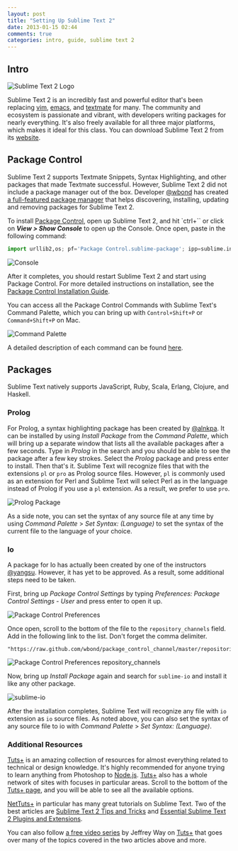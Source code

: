 ```yaml
---
layout: post
title: "Setting Up Sublime Text 2"
date: 2013-01-15 02:44
comments: true
categories: intro, guide, sublime text 2
---
```


## Intro

![Sublime Text 2 Logo](/images/st2.jpg)

Sublime Text 2 is an incredibly fast and powerful editor that's been replacing [vim](http://en.wikipedia.org/wiki/Vim_(text_editor)), [emacs](http://en.wikipedia.org/wiki/Emacs), and [textmate](http://macromates.com/) for many. The community and ecosystem is passionate and vibrant, with developers writing packages for nearly everything. It's also freely available for all three major platforms, which makes it ideal for this class. You can download Sublime Text 2 from its [website](http://www.sublimetext.com/).

## Package Control

Sublime Text 2 supports Textmate Snippets, Syntax Highlighting, and other packages that made Textmate successful. However, Sublime Text 2 did not include a package manager out of the box. Developer [@wbond](http://wbond.net/) has created [a full-featured package manager][package-control] that helps discovering, installing, updating and removing packages for Sublime Text 2.

To install [Package Control][package-control], open up Sublime Text 2, and hit `ctrl+\`` or click on ***View > Show Console*** to open up the Console. Once open, paste in the following command:

```python
import urllib2,os; pf='Package Control.sublime-package'; ipp=sublime.installed_packages_path(); os.makedirs(ipp) if not os.path.exists(ipp) else None; urllib2.install_opener(urllib2.build_opener(urllib2.ProxyHandler())); open(os.path.join(ipp,pf),'wb').write(urllib2.urlopen('http://sublime.wbond.net/'+pf.replace(' ','%20')).read()); print 'Please restart Sublime Text to finish installation'
```

![Console](/images/console.png)

After it completes, you should restart Sublime Text 2 and start using Package Control. For more detailed instructions on installation, see the [Package Control Installation Guide](http://wbond.net/sublime_packages/package_control/installation).

You can access all the Package Control Commands with Sublime Text's Command Palette, which you can bring up with `Control+Shift+P` or `Command+Shift+P` on Mac.

![Command Palette](/images/command-palette.png)

A detailed description of each command can be found [here](http://wbond.net/sublime_packages/package_control/usage).

## Packages

Sublime Text natively supports JavaScript, Ruby, Scala, Erlang, Clojure, and Haskell.

### Prolog

For Prolog, a syntax highlighting package has been created by [@alnkpa](https://github.com/alnkpa/sublimeprolog). It can be installed by using *Install Package* from the *Command Palette*, which will bring up a separate window that lists all the available packages after a few seconds. Type in *Prolog* in the search and you should be able to see the package after a few key strokes. Select the *Prolog* package and press enter to install. Then that's it. Sublime Text will recognize files that with the extensions `pl` or `pro` as Prolog source files. However, `pl` is commonly used as an extension for Perl and Sublime Text will select Perl as in the language instead of Prolog if you use a `pl` extension. As a result, we prefer to use `pro`.

![Prolog Package](/images/prolog-package.png)

As a side note, you can set the syntax of any source file at any time by using *Command Palette* > *Set Syntax: (Language)* to set the syntax of the current file to the language of your choice.

### Io

A package for Io has actually been created by one of the instructors [@yangsu](https://github.com/yangsu/sublime-io). However, it has yet to be approved. As a result, some additional steps need to be taken.

First, bring up *Package Control Settings* by typing *Preferences: Package Control Settings - User* and press enter to open it up.

![Package Control Preferences](/images/package-control-prefs.png)

Once open, scroll to the bottom of the file to the `repository_channels` field. Add in the following link to the list. Don't forget the comma delimiter.
```
"https://raw.github.com/wbond/package_control_channel/master/repositories.json"
```

![Package Control Preferences repository_channels](/images/package-control-prefs-repo.png)

Now, bring up *Install Package* again and search for `sublime-io` and install it like any other package. 

![sublime-io](/images/package-control-prefs-io.png)

After the installation completes, Sublime Text will recognize any file with `io` extension as `io` source files. As noted above, you can also set the syntax of any source file to io with *Command Palette* > *Set Syntax: (Language)*.

### Additional Resources

[Tuts+][tuts] is an amazing collection of resources for almost everything related to technical or design knowledge. It's highly recommended for anyone trying to learn anything from Photoshop to [Node.js](http://nodejs.org/). [Tuts+][tuts] also has a whole network of sites with focuses in particular areas. Scroll to the bottom of the [Tuts+ page][tuts], and you will be able to see all the available options.

[NetTuts+](http://net.tutsplus.com/tutorials/) in particular has many great tutorials on Sublime Text. Two of the best articles are [Sublime Text 2 Tips and Tricks](http://net.tutsplus.com/tutorials/tools-and-tips/sublime-text-2-tips-and-tricks/) and [Essential Sublime Text 2 Plugins and Extensions](http://net.tutsplus.com/tutorials/tools-and-tips/essential-sublime-text-2-plugins-and-extensions/).

You can also follow [a free video series](https://tutsplus.com/course/improve-workflow-in-sublime-text-2/) by Jeffrey Way on [Tuts+][tuts] that goes over many of the topics covered in the two articles above and more.

[tuts]: https://tutsplus.com/
[package-control]: http://wbond.net/sublime_packages/package_control